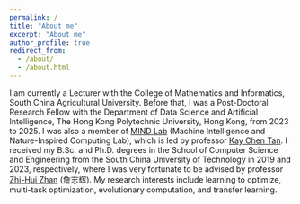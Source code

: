 ```yaml
---
permalink: /
title: "About me"
excerpt: "About me"
author_profile: true
redirect_from: 
  - /about/
  - /about.html
---
```

I am currently a Lecturer with the College of Mathematics and Informatics, South China Agricultural University. Before that, I was a Post-Doctoral Research Fellow with the Department of Data Science and Artificial Intelligence, The Hong Kong Polytechnic University, Hong Kong, from 2023 to 2025. I was also a member of [MIND Lab](https://www.mindlab-ai.com/) (Machine Intelligence and Nature-Inspired Computing Lab), which is led by professor [Kay Chen Tan](https://www.polyu.edu.hk/comp/people/academic-staff/prof-tan-kay-chen/). I received my B.Sc. and Ph.D. degrees in the School of Computer Science and Engineering from the South China University of Technology in 2019 and 2023, respectively, where I was very fortunate to be advised by professor [Zhi-Hui Zhan](https://zhanapollo.github.io/zhanzhh/) (詹志辉). My research interests include learning to optimize, multi-task optimization, evolutionary computation, and transfer learning.
